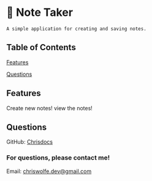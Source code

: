 # 📘 Note Taker
    A simple application for creating and saving notes.

  
  ## Table of Contents
  [Features](#features)

  [Questions](#questions)

  
  
  
  
  ## Features

  Create new notes! view the notes!
    
  
  
  
  
  ## Questions
  GitHub: [Chrisdocs](http://github.com/Chrisdocs)
    
  
  ### For questions, please contact me!
  Email: chriswolfe.dev@gmail.com
    
  
  
    
  
